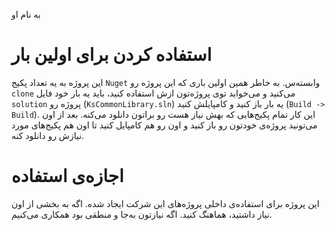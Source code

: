 به نام او

# استفاده کردن برای اولین بار

این پروژه به یه تعداد پکیج `Nuget` وابسته‌س. به خاطر همین اولین باری که این پروژه رو `clone` می‌کنید و می‌خواید توی پروژه‌تون ازش استفاده کنید، باید یه بار خود فایل `solution` پروژه رو (`KsCommonLibrary.sln`) یه بار باز کنید و کامپایلش کنید (`Build -> Build`). این کار تمام پکیج‌هایی که بهش نیاز هست رو براتون دانلود می‌کنه. بعد از اون می‌تونید پروژه‌ی خودتون رو باز کنید و اون رو هم کامپایل کنید تا اون هم پکیج‌های مورد نیازش رو دانلود کنه.

# اجازه‌ی استفاده

این پروژه برای استفاده‌ی داخلی پروژه‌های این شرکت ایجاد شده. اگه به بخشی از اون نیاز داشتید، هماهنگ کنید. اگه نیازتون به‌جا و منطقی بود همکاری می‌کنیم.